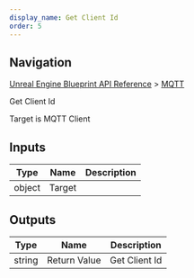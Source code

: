 ```yaml
---
display_name: Get Client Id
order: 5
---
```

## Navigation

[Unreal Engine Blueprint API Reference](https://dev.epicgames.com/documentation/en-us/unreal-engine/BlueprintAPI) > [MQTT](https://dev.epicgames.com/documentation/en-us/unreal-engine/BlueprintAPI/MQTT)

Get Client Id

Target is MQTT Client

## Inputs

| Type | Name | Description |
| --- | --- | --- |
| object | Target |  |

## Outputs

| Type | Name | Description |
| --- | --- | --- |
| string | Return Value | Get Client Id |
